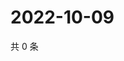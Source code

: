 # 2022-10-09

共 0 条

<!-- BEGIN WEIBO -->
<!-- 最后更新时间 Sun Oct 09 2022 18:19:56 GMT+0800 (China Standard Time) -->

<!-- END WEIBO -->
